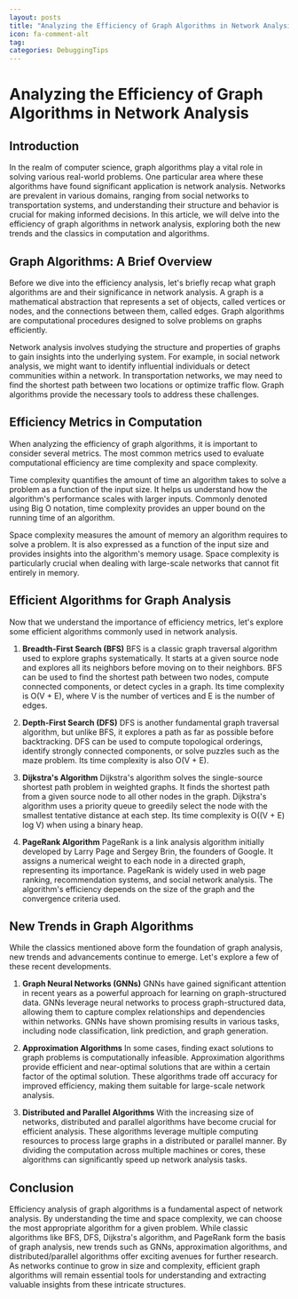 ```yaml
---
layout: posts
title: "Analyzing the Efficiency of Graph Algorithms in Network Analysis"
icon: fa-comment-alt
tag:      
categories: DebuggingTips
---
```



# Analyzing the Efficiency of Graph Algorithms in Network Analysis

## Introduction

In the realm of computer science, graph algorithms play a vital role in solving various real-world problems. One particular area where these algorithms have found significant application is network analysis. Networks are prevalent in various domains, ranging from social networks to transportation systems, and understanding their structure and behavior is crucial for making informed decisions. In this article, we will delve into the efficiency of graph algorithms in network analysis, exploring both the new trends and the classics in computation and algorithms.

## Graph Algorithms: A Brief Overview

Before we dive into the efficiency analysis, let's briefly recap what graph algorithms are and their significance in network analysis. A graph is a mathematical abstraction that represents a set of objects, called vertices or nodes, and the connections between them, called edges. Graph algorithms are computational procedures designed to solve problems on graphs efficiently.

Network analysis involves studying the structure and properties of graphs to gain insights into the underlying system. For example, in social network analysis, we might want to identify influential individuals or detect communities within a network. In transportation networks, we may need to find the shortest path between two locations or optimize traffic flow. Graph algorithms provide the necessary tools to address these challenges.

## Efficiency Metrics in Computation

When analyzing the efficiency of graph algorithms, it is important to consider several metrics. The most common metrics used to evaluate computational efficiency are time complexity and space complexity.

Time complexity quantifies the amount of time an algorithm takes to solve a problem as a function of the input size. It helps us understand how the algorithm's performance scales with larger inputs. Commonly denoted using Big O notation, time complexity provides an upper bound on the running time of an algorithm.

Space complexity measures the amount of memory an algorithm requires to solve a problem. It is also expressed as a function of the input size and provides insights into the algorithm's memory usage. Space complexity is particularly crucial when dealing with large-scale networks that cannot fit entirely in memory.

## Efficient Algorithms for Graph Analysis

Now that we understand the importance of efficiency metrics, let's explore some efficient algorithms commonly used in network analysis.

1. **Breadth-First Search (BFS)**
   BFS is a classic graph traversal algorithm used to explore graphs systematically. It starts at a given source node and explores all its neighbors before moving on to their neighbors. BFS can be used to find the shortest path between two nodes, compute connected components, or detect cycles in a graph. Its time complexity is O(V + E), where V is the number of vertices and E is the number of edges.

2. **Depth-First Search (DFS)**
   DFS is another fundamental graph traversal algorithm, but unlike BFS, it explores a path as far as possible before backtracking. DFS can be used to compute topological orderings, identify strongly connected components, or solve puzzles such as the maze problem. Its time complexity is also O(V + E).

3. **Dijkstra's Algorithm**
   Dijkstra's algorithm solves the single-source shortest path problem in weighted graphs. It finds the shortest path from a given source node to all other nodes in the graph. Dijkstra's algorithm uses a priority queue to greedily select the node with the smallest tentative distance at each step. Its time complexity is O((V + E) log V) when using a binary heap.

4. **PageRank Algorithm**
   PageRank is a link analysis algorithm initially developed by Larry Page and Sergey Brin, the founders of Google. It assigns a numerical weight to each node in a directed graph, representing its importance. PageRank is widely used in web page ranking, recommendation systems, and social network analysis. The algorithm's efficiency depends on the size of the graph and the convergence criteria used.

## New Trends in Graph Algorithms

While the classics mentioned above form the foundation of graph analysis, new trends and advancements continue to emerge. Let's explore a few of these recent developments.

1. **Graph Neural Networks (GNNs)**
   GNNs have gained significant attention in recent years as a powerful approach for learning on graph-structured data. GNNs leverage neural networks to process graph-structured data, allowing them to capture complex relationships and dependencies within networks. GNNs have shown promising results in various tasks, including node classification, link prediction, and graph generation.

2. **Approximation Algorithms**
   In some cases, finding exact solutions to graph problems is computationally infeasible. Approximation algorithms provide efficient and near-optimal solutions that are within a certain factor of the optimal solution. These algorithms trade off accuracy for improved efficiency, making them suitable for large-scale network analysis.

3. **Distributed and Parallel Algorithms**
   With the increasing size of networks, distributed and parallel algorithms have become crucial for efficient analysis. These algorithms leverage multiple computing resources to process large graphs in a distributed or parallel manner. By dividing the computation across multiple machines or cores, these algorithms can significantly speed up network analysis tasks.

## Conclusion

Efficiency analysis of graph algorithms is a fundamental aspect of network analysis. By understanding the time and space complexity, we can choose the most appropriate algorithm for a given problem. While classic algorithms like BFS, DFS, Dijkstra's algorithm, and PageRank form the basis of graph analysis, new trends such as GNNs, approximation algorithms, and distributed/parallel algorithms offer exciting avenues for further research. As networks continue to grow in size and complexity, efficient graph algorithms will remain essential tools for understanding and extracting valuable insights from these intricate structures.